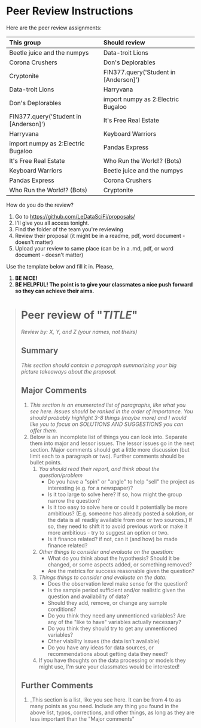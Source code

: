 # Peer Review Instructions

Here are the peer review assignments:

| This group                            | Should review                         |
|:--------------------------------------| :-------------------------------------|
| Beetle juice and the numpys           | Data-troit Lions                      |
| Corona Crushers                       | Don's Deplorables                     |
| Cryptonite                            | FIN377.query('Student in [Anderson]') |
| Data-troit Lions                      | Harryvana                             |
| Don's Deplorables                     | import numpy as 2:Electric Bugaloo    |
| FIN377.query('Student in [Anderson]') | It's Free Real Estate                 |
| Harryvana                             | Keyboard Warriors                     |
| import numpy as 2:Electric Bugaloo    | Pandas Express                        |
| It's Free Real Estate                 | Who Run the World!? (Bots)            |
| Keyboard Warriors                     | Beetle juice and the numpys           |
| Pandas Express                        | Corona Crushers                       |
| Who Run the World!? (Bots)            | Cryptonite                            |

How do you do the review?
1. Go to https://github.com/LeDataSciFi/proposals/
1. I'll give you all access tonight.
1. Find the folder of the team you're reviewing
1. Review their proposal (it might be in a readme, pdf, word document - doesn't matter)
1. Upload your review to same place (can be in a .md, pdf, or word document - doesn't matter)

Use the template below and fill it in. Please,

1. **BE NICE!**
2. **BE HELPFUL! The point is to give your classmates a nice push forward so they can achieve their aims.**

  > # Peer review of "_TITLE_"
  > 
  > _Review by: X, Y, and Z (your names, not theirs)_
  >
  > ## Summary
  >
  > _This section should contain a paragraph summarizing your big picture takeaways about the proposal._
  >
  > ## Major Comments
  >
  > 1. _This section is an enumerated list of paragraphs, like what you see here. Issues should be ranked in the order of importance. You should probably highlight 3-8 things (maybe more) and I would like you to focus on SOLUTIONS AND SUGGESTIONS you can offer them._
  > 2. Below is an incomplete list of things you can look into. Separate them into major and lessor issues. The lessor issues go in the next section. Major comments should get a little more discussion (but limit each to a paragraph or two). Further comments should be bullet points.
  >    1. _You should read their report, and think about the question/problem_ 
  >       - Do you have a "spin" or "angle" to help "sell" the project as interesting (e.g. for a newspaper)?
  >       - Is it too large to solve here? If so, how might the group narrow the question?
  >       - Is it too easy to solve here or could it potentially be more ambitious? (E.g. someone has already posted a solution, or the data is all readily available from one or two sources.) If so, they need to shift it to avoid previous work or make it more ambitious - try to suggest an option or two. 
  >       - Is it finance related? if not, can it (and how) be made finance related?
  >    3. _Other things to consider and evaluate on the question:_
  >       - What do you think about the hypothesis? Should it be changed, or some aspects added, or something removed?
  >       - Are the metrics for success reasonable given the question?
  >    3. _Things things to consider and evaluate on the data:_  
  >       - Does the observation level make sense for the question?
  >       - Is the sample period sufficient and/or realistic given the question and availability of data?
  >       - Should they add, remove, or change any sample conditions?
  >       - Do you think they need any unmentioned variables? Are any of the "like to have" variables actually necessary?
  >       - Do you think they should try to get any unmentioned variables?
  >       - Other viability issues (the data isn't available)
  >       - Do you have any ideas for data sources, or recommendations about getting data they need?
  >    4. If you have thoughts on the data processing or models they might use, I'm sure your classmates would be interested!
  >
  > ## Further Comments
  >
  > 1. _This section is a list, like you see here. It can be from 4 to as many points as you need. Include any thing you found in the above list, typos, corrections, and other things, as long as they are less important than the "Major comments"
  
